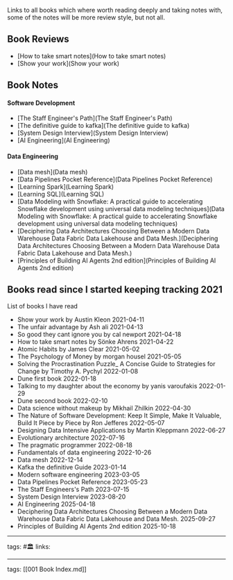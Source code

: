 Links to all books which where worth reading deeply and taking notes with, some
of the notes will be more review style, but not all.

## Book Reviews
- [How to take smart notes](How to take smart notes)
- [Show your work](Show your work)

## Book Notes

#### Software Development
- [The Staff Engineer's Path](The Staff Engineer's Path)
- [The definitive guide to kafka](The definitive guide to kafka)
- [System Design Interview](System Design Interview)
- [AI Engineering](AI Engineering)
#### Data Engineering
- [Data mesh](Data mesh)
- [Data Pipelines Pocket Reference](Data Pipelines Pocket Reference)
- [Learning Spark](Learning Spark)
- [Learning SQL](Learning SQL)
- [Data Modeling with Snowflake: A practical guide to accelerating Snowflake development using universal data modeling techniques](Data Modeling with Snowflake: A practical guide to accelerating Snowflake development using universal data modeling techniques)
- [Deciphering Data Architectures Choosing Between a Modern Data Warehouse Data Fabric Data Lakehouse and Data Mesh.](Deciphering Data Architectures Choosing Between a Modern Data Warehouse Data Fabric Data Lakehouse and Data Mesh.)
- [Principles of Building AI Agents 2nd edition](Principles of Building AI Agents 2nd edition)

## Books read since I started keeping tracking 2021
List of books I have read
 - Show your work by Austin Kleon 2021-04-11
 - The unfair advantage by Ash ali 2021-04-13
 - So good they cant ignore you by cal newport 2021-04-18
 - How to take smart notes by Sönke Ahrens 2021-04-22
 - Atomic Habits by James Clear 2021-05-02
 - The Psychology of Money by morgan housel 2021-05-05
 - Solving the Procrastination Puzzle_ A Concise Guide to Strategies for Change by Timothy A. Pychyl 2022-01-08
 - Dune first book 2022-01-18
 - Talking to my daughter about the economy by yanis varoufakis 2022-01-29
 - Dune second book 2022-02-10
 - Data science without makeup by Mikhail Zhilkin 2022-04-30
 - The Nature of Software Development: Keep It Simple, Make It Valuable, Build It Piece by Piece by Ron Jefferes 2022-05-07
 - Designing Data Intensive Applications by Martin Kleppmann 2022-06-27
 - Evolutionary architecture 2022-07-16
 - The pragmatic programmer 2022-08-18
 - Fundamentals of data engineering 2022-10-26
 - Data mesh 2022-12-14
 - Kafka the definitive Guide 2023-01-14
 - Modern software engineering 2023-03-05
 - Data Pipelines Pocket Reference 2023-05-23
 - The Staff Engineers's Path 2023-07-15
 - System Design Interview 2023-08-20
 - AI Engineering 2025-04-18
 - Deciphering Data Architectures Choosing Between a Modern Data Warehouse Data Fabric Data Lakehouse and Data Mesh. 2025-09-27
 - Principles of Building AI Agents 2nd edition 2025-10-18

---
tags: #🏛 
links: 

---
tags: [[001 Book Index.md]]

